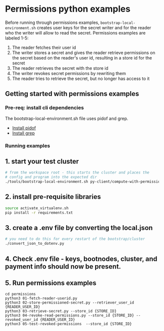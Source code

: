 # Permissions python examples

Before running through permissions examples, `bootstrap-local-environment.sh` creates user keys for the secret writer and for the reader who the writer will allow to read the secret. Permissions examples are labeled 1-5:

1. The reader fetches their user id
2. The writer stores a secret and gives the reader retrieve permissions on the secret based on the reader's user id, resulting in a store id for the secret
3. The reader retrieves the secret with the store id
4. The writer revokes secret permissions by rewriting them
5. The reader tries to retrieve the secret, but no longer has access to it

## Getting started with permissions examples

### Pre-req: install cli dependencies

The bootstrap-local-environment.sh file uses pidof and grep.

- [Install pidof](https://command-not-found.com/pidof)
- [Install grep](https://command-not-found.com/grep)

### Running examples

## 1. start your test cluster
```bash
# from the workspace root - this starts the cluster and places the 
# config and program into the expected dir
./tools/bootstrap-local-environment.sh py-client/compute-with-permissions
```

## 2. install pre-requisite libraries
```bash
source activate_virtualenv.sh
pip install -r requirements.txt
```

## 3. create a .env file by converting the local.json 
```bash
# you need to do this for every restart of the bootstrap/cluster
./convert_json_to_dotenv.py
```

## 4. Check .env file - keys, bootnodes, cluster, and payment info should now be present.

## 5. Run permissions examples

```shell
cd permissions
python3 01-fetch-reader-userid.py
python3 02-store-permissioned-secret.py --retriever_user_id {READER_USER_ID}
python3 03-retrieve-secret.py --store_id {STORE_ID}
python3 04-revoke-read-permissions.py --store_id {STORE_ID} --revoked_user_id {READER_USER_ID}
python3 05-test-revoked-permissions  --store_id {STORE_ID}
```
